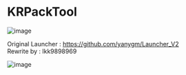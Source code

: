 # KRPackTool
![image](https://raw.githubusercontent.com/yanygm/Launcher_V2/refs/heads/main/Properties/favicon.ico)  

Original Launcher : https://github.com/yanygm/Launcher_V2  
Rewrite by : lkk9898969

![image](https://raw.githubusercontent.com/lkk9898969/KRPackTool/refs/heads/main/lkk_Icon.ico)